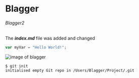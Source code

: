# Blagger
###### Blagger2

The _**index.md**_ file was added and changed

``` javascript
var myVar = "Hello World!";
```


![image of blagger](https://www.bbcmicro.co.uk/gameimg/screenshots/Disc002-Blagger.png)

```
$ git init
initialised empty Git repo in /Users/Blagger/Project/.git
```
